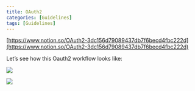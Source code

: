 ```yaml
---
title: OAuth2
categories: [Guidelines]
tags: [Guidelines]
---
```


[https://www.notion.so/OAuth2-3dc156d79089437db7f6becd4fbc222d](https://www.notion.so/OAuth2-3dc156d79089437db7f6becd4fbc222d)


Let’s see how this Oauth2 workflow looks like:


![](https://prod-files-secure.s3.us-west-2.amazonaws.com/9960fb2a-b75e-4bea-a8f9-b00925db1215/3bce41e0-99e8-4ebd-9701-e2bc9cbb79a2/Untitled.png?X-Amz-Algorithm=AWS4-HMAC-SHA256&X-Amz-Content-Sha256=UNSIGNED-PAYLOAD&X-Amz-Credential=ASIAZI2LB4665ZWJVCKC%2F20250223%2Fus-west-2%2Fs3%2Faws4_request&X-Amz-Date=20250223T202016Z&X-Amz-Expires=3600&X-Amz-Security-Token=IQoJb3JpZ2luX2VjEOL%2F%2F%2F%2F%2F%2F%2F%2F%2F%2FwEaCXVzLXdlc3QtMiJIMEYCIQD7B3aUi6RVHnHywwZR%2Bs8rdwIgZJLTxf%2BoefzuYsyQswIhAN7lS5TiMtcEKd97N1ZRqVRKtPdRrDxmExV4DvmgDJeWKv8DCBsQABoMNjM3NDIzMTgzODA1IgzxkVGS2VmoELmVgVoq3AM4YL7RdlX1wxJr3rEEqVH8B9UmapoqAMrebEf0SXty60xJoBDQnMlQNWeqZHRIuQlLlIfKmVctWV9xLk9nV0jKfAEt16dZ6i%2BxfxcNrvLhHIl1vgs1YCEOw3nB0Ww6P%2FvuWBV8X%2BJ6mpTDtj4ol8H%2FEFPR4uy3gdTsyQcSHqcIkHGBNtR8HMEL6rFIftTOnF9OH1NLtdjZYEzjz%2F%2BS15Wi09ZPZ233vlDOZ5cho1C%2BayggSF4ohlq1gM3dOOP8hR4bImea98%2FhpLZ%2Bw4fuINEyScik%2BVBQgePxLeVK0meZYkTkvPAH4TRZcjNOgj1G%2BNaly7M4wacSg5U5ty4LQk04jL30Cz2n1UrNuMpNSv9rt5Orxrssdb12rsgoEbB3C69lDPBY8PrH%2BmzMBjw0FnMfUXKalUD7BjtMk4VG8tOIz%2FjjcYxgX7Wp%2Bw8AqmiZHk5q8naYv%2BzZjAewA7YN4PAgpAxBXOU%2BuEdvaLfCzVW6k%2B4F%2FTavIN196v%2Bi%2BcDzwnb%2F1FYprySKeqbjQQJjcJFte2e8MQPetNUQXIChNWO05pGkPLbIKYCZUYwf4GqKcujBPQ1aXMmeZotgt6Nhmu8MpV3GwCPJo779HD0AdtaxKPAs%2ByojCMOAytE3IjCexu29BjqkAdWgT2qzKlGr6ATgcG9XhBvtL074pjPpJD2a1GpakpXVkRpCJC9h%2BDAdpYnLmO8wkMvC8A9Q3XZiNyHT%2BColcX6jfNmHKKj0oKmpPJxrbpAPuuoY%2B2cU%2BKxUBOre0hXIPvsfjWYJn9zX%2FeGAhsGeAwMZcpi6Z8MeN5jywEm7UdjPeTfLhWZfIuKGBmUgwMHLTIWsSdYzfq%2FiqyU4wpZ6zU1Y87b%2F&X-Amz-Signature=02f21e5712a9ebba6b2aca864fef4d2a1a3fe2eb6213bf652e8708217edec419&X-Amz-SignedHeaders=host&x-id=GetObject)


![](https://prod-files-secure.s3.us-west-2.amazonaws.com/9960fb2a-b75e-4bea-a8f9-b00925db1215/27d32b66-de43-41de-80f7-7edb81d1190f/Untitled.png?X-Amz-Algorithm=AWS4-HMAC-SHA256&X-Amz-Content-Sha256=UNSIGNED-PAYLOAD&X-Amz-Credential=ASIAZI2LB4665ZWJVCKC%2F20250223%2Fus-west-2%2Fs3%2Faws4_request&X-Amz-Date=20250223T202016Z&X-Amz-Expires=3600&X-Amz-Security-Token=IQoJb3JpZ2luX2VjEOL%2F%2F%2F%2F%2F%2F%2F%2F%2F%2FwEaCXVzLXdlc3QtMiJIMEYCIQD7B3aUi6RVHnHywwZR%2Bs8rdwIgZJLTxf%2BoefzuYsyQswIhAN7lS5TiMtcEKd97N1ZRqVRKtPdRrDxmExV4DvmgDJeWKv8DCBsQABoMNjM3NDIzMTgzODA1IgzxkVGS2VmoELmVgVoq3AM4YL7RdlX1wxJr3rEEqVH8B9UmapoqAMrebEf0SXty60xJoBDQnMlQNWeqZHRIuQlLlIfKmVctWV9xLk9nV0jKfAEt16dZ6i%2BxfxcNrvLhHIl1vgs1YCEOw3nB0Ww6P%2FvuWBV8X%2BJ6mpTDtj4ol8H%2FEFPR4uy3gdTsyQcSHqcIkHGBNtR8HMEL6rFIftTOnF9OH1NLtdjZYEzjz%2F%2BS15Wi09ZPZ233vlDOZ5cho1C%2BayggSF4ohlq1gM3dOOP8hR4bImea98%2FhpLZ%2Bw4fuINEyScik%2BVBQgePxLeVK0meZYkTkvPAH4TRZcjNOgj1G%2BNaly7M4wacSg5U5ty4LQk04jL30Cz2n1UrNuMpNSv9rt5Orxrssdb12rsgoEbB3C69lDPBY8PrH%2BmzMBjw0FnMfUXKalUD7BjtMk4VG8tOIz%2FjjcYxgX7Wp%2Bw8AqmiZHk5q8naYv%2BzZjAewA7YN4PAgpAxBXOU%2BuEdvaLfCzVW6k%2B4F%2FTavIN196v%2Bi%2BcDzwnb%2F1FYprySKeqbjQQJjcJFte2e8MQPetNUQXIChNWO05pGkPLbIKYCZUYwf4GqKcujBPQ1aXMmeZotgt6Nhmu8MpV3GwCPJo779HD0AdtaxKPAs%2ByojCMOAytE3IjCexu29BjqkAdWgT2qzKlGr6ATgcG9XhBvtL074pjPpJD2a1GpakpXVkRpCJC9h%2BDAdpYnLmO8wkMvC8A9Q3XZiNyHT%2BColcX6jfNmHKKj0oKmpPJxrbpAPuuoY%2B2cU%2BKxUBOre0hXIPvsfjWYJn9zX%2FeGAhsGeAwMZcpi6Z8MeN5jywEm7UdjPeTfLhWZfIuKGBmUgwMHLTIWsSdYzfq%2FiqyU4wpZ6zU1Y87b%2F&X-Amz-Signature=c90d8ef442278983a1d73778e8841a9095e9b8ddb5968ecdc06870109ecbc79c&X-Amz-SignedHeaders=host&x-id=GetObject)

